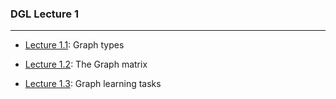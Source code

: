 ### DGL Lecture 1
***

* [Lecture 1.1](https://www.youtube.com/watch?v=gQRV_jUyaDw&list=PLug43ldmRSo14Y_vt7S6vanPGh-JpHR7T&index=1): Graph types

* [Lecture 1.2](https://www.youtube.com/watch?v=WnQZILX6aC0&list=PLug43ldmRSo14Y_vt7S6vanPGh-JpHR7T&index=2): The Graph matrix

* [Lecture 1.3](https://www.youtube.com/watch?v=u4bkPFTsvxY&list=PLug43ldmRSo14Y_vt7S6vanPGh-JpHR7T&index=3): Graph learning tasks